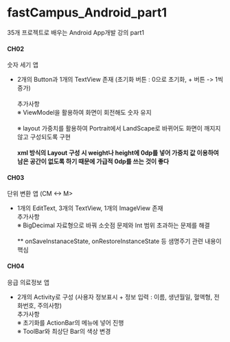 # fastCampus_Android_part1
35개 프로젝트로 배우는 Android App개발 강의 part1

#### CH02
 숫자 세기 앱
  - 2개의 Button과 1개의 TextView 존재 (초기화 버튼 : 0으로 초기화, + 버튼 -> 1씩 증가)<br></br>
    추가사항</br>
    ※ ViewModel을 활용하여 화면이 회전해도 숫자 유지<br></br>
    ※ layout 가중치를 활용하여 Portrait에서 LandScape로 바뀌어도 화면이 깨지지 않고 구성되도록 구현<br></br>
    **xml 방식의 Layout 구성 시 weight나 height에 0dp를 넣어 가중치 값 이용하여 남은 공간이 없도록 하기 때문에 가급적 0dp를 쓰는 것이 좋다**

#### CH03
단위 변환 앱 (CM <-> M>
 - 1개의 EditText, 3개의 TextView, 1개의 ImageView 존재</br>
   추가사항</br>
   ※ BigDecimal 자료형으로 바꿔 소숫점 문제와 Int 범위 초과하는 문제를 해결<br></br>
   ** onSaveInstanaceState, onRestoreInstanceState 등 샘명주기 관련 내용이 핵심

#### CH04
 응급 의료정보 앱
  - 2개의 Activity로 구성 (사용자 정보표시 + 정보 입력 : 이름, 생년월일, 혈액형, 전화번호, 주의사항)</br>
  추가사항</br>
  ※ 초기화를 ActionBar의 메뉴에 넣어 진행</br>
  ※ ToolBar와 최상단 Bar의 색상 변경
     
